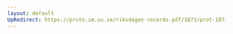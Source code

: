 ```yaml
---
layout: default
UpRedirect: https://pruto.im.uu.se/riksdagen-records-pdf/1873/prot-1873--ak--127/prot-1873--ak--127_004.pdf
---
```

